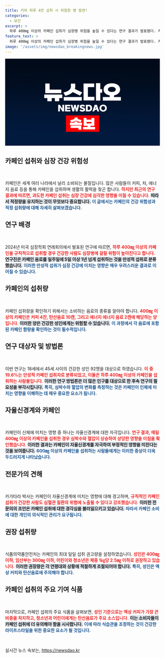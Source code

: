 ```yaml
---
title: 커피 하루 4잔 섭취 시 위험한 병 발견!
categories:
  - 보건
excerpt: >
  하루 400㎎ 이상의 카페인 섭취가 심장병 위험을 높일 수 있다는 연구 결과가 발표됐다. 커피 4잔, 에너지 음료 2캔이 넘으면 건강한 성인도 위험에 처할 수 있다! 건강을 생각한다면 카페인 섭취를 재점검할 필요가 있습니다.
feature_text: >
  하루 400㎎ 이상의 카페인 섭취가 심장병 위험을 높일 수 있다는 연구 결과가 발표됐다. 커피 4잔, 에너지 음료 2캔이 넘으면 건강한 성인도 위험에 처할 수 있다! 건강을 생각한다면 카페인 섭취를 재점검할 필요가 있습니다.
image: '/assets/img/newsdao_breakingnews.jpg'
---
```


<p><img src="/assets/img/newsdao_breakingnews.jpg" alt="koreaapp 속보" /></p>

<h2 data-ke-size="size26">카페인 섭취와 심장 건강 위험성</h2>

<p data-ke-size="size16">&nbsp;</p>

<p>카페인은 세계 여러 나라에서 널리 소비되는 물질입니다. 많은 사람들이 커피, 차, 에너지 음료 등을 통해 카페인을 섭취하며 생활의 활력을 찾곤 합니다. <b><span style="color: #ee2323;">하지만 최근의 연구 결과에 따르면, 과도한 카페인 섭취는 심장 건강에 심각한 영향을 미칠 수 있습니다.</span></b> <b><span style="background-color: #21538527;">따라서 적정량을 유지하는 것이 무엇보다 중요합니다.</span></b> <b><span style="color: #1a5490;">이 글에서는 카페인의 건강 위험성과 적정 섭취량에 대해 자세히 살펴보겠습니다.</span></b></p>

<h2 data-ke-size="size26">연구 배경</h2>

<p data-ke-size="size16">&nbsp;</p>

<p>2024년 미국 심장학회 연례회의에서 발표된 연구에 따르면, <b><span style="color: #ee2323;">하루 400㎎ 이상의 카페인을 규칙적으로 섭취할 경우 건강한 사람도 심장병에 걸릴 위험이 높아진다고 합니다.</span></b> <b><span style="background-color: #21538527;">연구진은 카페인 음료를 일주일에 5일 이상 1년 넘게 섭취하는 것을 만성적 섭취로 분류했습니다.</span></b> <b><span style="color: #1a5490;">이러한 만성적 섭취가 심장 건강에 미치는 영향은 매우 우려스러운 결과로 이어질 수 있습니다.</span></b></p>

<h2 data-ke-size="size26">카페인의 섭취량</h2>

<p data-ke-size="size16">&nbsp;</p>

<p>카페인 섭취량을 확인하기 위해서는 소비하는 음료의 종류를 알아야 합니다. <b><span style="color: #ee2323;">400㎎ 이상의 카페인은 커피 4잔, 탄산음료 10캔, 그리고 에너지 에너지 음료 2캔에 해당하는 양입니다.</span></b> <b><span style="background-color: #21538527;">이러한 양은 건강한 성인에게는 위험할 수 있습니다.</span></b> <b><span style="color: #1a5490;">이 과정에서 각 음료에 포함된 카페인 함량을 확인하는 것이 필수적입니다.</span></b></p>

<h2 data-ke-size="size26">연구 대상자 및 방법론</h2>

<p data-ke-size="size16">&nbsp;</p>

<p>이번 연구는 18세에서 45세 사이의 건강한 성인 92명을 대상으로 하였습니다. <b><span style="color: #ee2323;">이 중 19.6%는 만성적 카페인 섭취자로 분류되었고, 이들은 하루 400㎎ 이상의 카페인을 섭취하는 사람들입니다.</span></b> <b><span style="background-color: #21538527;">이러한 연구 방법론은 더 많은 인구를 대상으로 한 후속 연구의 필요성을 부각시킵니다.</span></b> <b><span style="color: #1a5490;">특히, 심박수와 혈압의 변화를 측정하는 것은 카페인이 인체에 미치는 영향을 이해하는 데 매우 중요한 요소가 됩니다.</span></b></p>

<h2 data-ke-size="size26">자율신경계와 카페인</h2>

<p data-ke-size="size16">&nbsp;</p>

<p>카페인이 신체에 미치는 영향 중 하나는 자율신경계에 대한 자극입니다. <b><span style="color: #ee2323;">연구 결과, 매일 400㎎ 이상의 카페인을 섭취한 경우 심박수와 혈압이 상승하여 상당한 영향을 미침을 확인했습니다.</span></b> <b><span style="background-color: #21538527;">이러한 결과는 카페인이 자율신경계를 자극하여 부정적인 영향을 미친다는 것을 보여줍니다.</span></b> <b><span style="color: #1a5490;">600㎎ 이상의 카페인을 섭취하는 사람들에게는 이러한 증상이 더욱 두드러지게 나타났습니다.</span></b></p>

<h2 data-ke-size="size26">전문가의 견해</h2>

<p data-ke-size="size16">&nbsp;</p>

<p>카가타라 박사는 카페인이 자율신경계에 미치는 영향에 대해 경고하며, <b><span style="color: #ee2323;">규칙적인 카페인 섭취가 건강한 사람도 심혈관 질환의 위험에 노출될 수 있다고 강조했습니다.</span></b> <b><span style="background-color: #21538527;">이러한 전문의의 조언은 카페인 섭취에 대한 경각심을 불러일으키고 있습니다.</span></b> <b><span style="color: #1a5490;">따라서 카페인 소비에 대한 개인의 의식적인 관리가 요구됩니다.</span></b></p>

<h2 data-ke-size="size26">권장 섭취량</h2>

<p data-ke-size="size16">&nbsp;</p>

<p>식품의약품안전처는 카페인의 최대 일일 섭취 권고량을 설정하였습니다. <b><span style="color: #ee2323;">성인은 400㎎ 이하, 임산부는 300㎎ 이하, 어린이와 청소년은 체중 1㎏당 2.5㎎ 이하로 권장하고 있습니다.</span></b> <b><span style="background-color: #21538527;">이러한 권장량은 각 연령대와 상황에 적절하게 조절되어야 합니다.</span></b> <b><span style="color: #1a5490;">특히, 성인은 액상 커피와 탄산음료에 주의해야 합니다.</span></b></p>

<h2 data-ke-size="size26">카페인 섭취의 주요 기여 식품</h2>

<p data-ke-size="size16">&nbsp;</p>

<p>마지막으로, 카페인 섭취의 주요 식품을 살펴보면, <b><span style="color: #ee2323;">성인 기준으로는 액상 커피가 가장 큰 비중을 차지하고, 청소년과 어린이에게는 탄산음료가 주요 소스입니다.</span></b> <b><span style="background-color: #21538527;">이는 소비자들이 카페인 섭취에 더 유의해야 함을 시사합니다.</span></b> <b><span style="color: #1a5490;">이에 따라 식습관을 조정하는 것이 건강한 라이프스타일을 위한 중요한 요소가 될 것입니다.</span></b></p>

<p data-ke-size="size16">&nbsp;</p>
실시간 뉴스 속보는, <a href="https://newsdao.kr" rel="dofollow">https://newsdao.kr</a>


